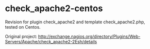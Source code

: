 check_apache2-centos
====================

Revision for plugin check_apache2 and template check_apache2.php, tested on Centos.

Original project: http://exchange.nagios.org/directory/Plugins/Web-Servers/Apache/check_apache2-2Esh/details

